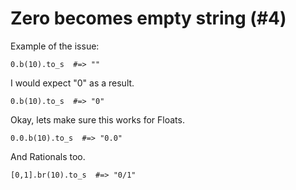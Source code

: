 # Zero becomes empty string (#4)

Example of the issue:

    0.b(10).to_s  #=> ""

I would expect "0" as a result.

    0.b(10).to_s  #=> "0"

Okay, lets make sure this works for Floats.

    0.0.b(10).to_s  #=> "0.0"

And Rationals too.

    [0,1].br(10).to_s  #=> "0/1"


